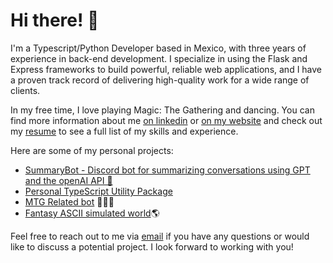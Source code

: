 # Hi there! 👋
I'm a Typescript/Python Developer based in Mexico, with three years of experience in back-end development. I specialize in using the Flask and Express frameworks to build powerful, reliable web applications, and I have a proven track record of delivering high-quality work for a wide range of clients.

In my free time, I love playing Magic: The Gathering and dancing. You can find more information about me [on linkedin](https://www.linkedin.com/in/santiagotorresbackdev/) or [on my website](https://santiagotorres.online/) and check out my [resume](https://santiagotorres.online/curriculum) to see a full list of my skills and experience.

Here are some of my personal projects:

- [SummaryBot - Discord bot for summarizing conversations using GPT and the openAI API 🤖](https://github.com/santiagoziel/summaryBot)
- [Personal TypeScript Utility Package](https://github.com/santiagoziel/service-utils)
- [MTG Related bot](https://github.com/santiagoziel/MTGLandCalculator) 🧙🏼‍♂️
- [Fantasy ASCII simulated world](https://github.com/AlonsoBear/fantasy_simulation)🌎

Feel free to reach out to me via [email](mailto:work@santiagotorres.online) if you have any questions or would like to discuss a potential project. I look forward to working with you!
